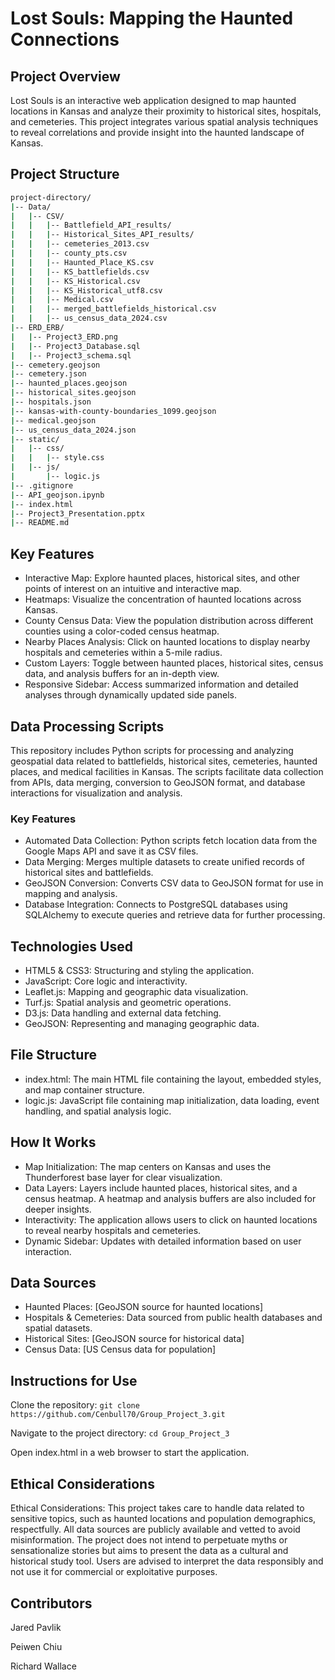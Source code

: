 # Lost Souls: Mapping the Haunted Connections
## Project Overview
Lost Souls is an interactive web application designed to map haunted locations in Kansas and analyze their proximity to historical sites, hospitals, and cemeteries. This project integrates various spatial analysis techniques to reveal correlations and provide insight into the haunted landscape of Kansas.

## Project Structure
```bash
project-directory/
|-- Data/
|   |-- CSV/
|   |   |-- Battlefield_API_results/
|   |   |-- Historical_Sites_API_results/
|   |   |-- cemeteries_2013.csv
|   |   |-- county_pts.csv
|   |   |-- Haunted_Place_KS.csv
|   |   |-- KS_battlefields.csv
|   |   |-- KS_Historical.csv
|   |   |-- KS_Historical_utf8.csv
|   |   |-- Medical.csv
|   |   |-- merged_battlefields_historical.csv
|   |   |-- us_census_data_2024.csv
|-- ERD_ERB/
|   |-- Project3_ERD.png
|   |-- Project3_Database.sql
|   |-- Project3_schema.sql
|-- cemetery.geojson
|-- cemetery.json
|-- haunted_places.geojson
|-- historical_sites.geojson
|-- hospitals.json
|-- kansas-with-county-boundaries_1099.geojson
|-- medical.geojson
|-- us_census_data_2024.json
|-- static/
|   |-- css/
|   |   |-- style.css
|   |-- js/
|       |-- logic.js
|-- .gitignore
|-- API_geojson.ipynb
|-- index.html
|-- Project3_Presentation.pptx
|-- README.md
```


## Key Features
- Interactive Map: Explore haunted places, historical sites, and other points of interest on an intuitive and interactive map.
- Heatmaps: Visualize the concentration of haunted locations across Kansas.
- County Census Data: View the population distribution across different counties using a color-coded census heatmap.
- Nearby Places Analysis: Click on haunted locations to display nearby hospitals and cemeteries within a 5-mile radius.
- Custom Layers: Toggle between haunted places, historical sites, census data, and analysis buffers for an in-depth view.
- Responsive Sidebar: Access summarized information and detailed analyses through dynamically updated side panels.

## Data Processing Scripts
This repository includes Python scripts for processing and analyzing geospatial data related to battlefields, historical sites, cemeteries, haunted places, and medical facilities in Kansas. The scripts facilitate data collection from APIs, data merging, conversion to GeoJSON format, and database interactions for visualization and analysis.

### Key Features
- Automated Data Collection: Python scripts fetch location data from the Google Maps API and save it as CSV files.
- Data Merging: Merges multiple datasets to create unified records of historical sites and battlefields.
- GeoJSON Conversion: Converts CSV data to GeoJSON format for use in mapping and analysis.
- Database Integration: Connects to PostgreSQL databases using SQLAlchemy to execute queries and retrieve data for further processing.


## Technologies Used
- HTML5 & CSS3: Structuring and styling the application.
- JavaScript: Core logic and interactivity.
- Leaflet.js: Mapping and geographic data visualization.
- Turf.js: Spatial analysis and geometric operations.
- D3.js: Data handling and external data fetching.
- GeoJSON: Representing and managing geographic data.

## File Structure
- index.html: The main HTML file containing the layout, embedded styles, and map container structure.
- logic.js: JavaScript file containing map initialization, data loading, event handling, and spatial analysis logic.

## How It Works
- Map Initialization: The map centers on Kansas and uses the Thunderforest base layer for clear visualization.
- Data Layers: Layers include haunted places, historical sites, and a census heatmap. A heatmap and analysis buffers are also included for deeper insights.
- Interactivity: The application allows users to click on haunted locations to reveal nearby hospitals and cemeteries.
- Dynamic Sidebar: Updates with detailed information based on user interaction.

## Data Sources
- Haunted Places: [GeoJSON source for haunted locations]
- Hospitals & Cemeteries: Data sourced from public health databases and spatial datasets.
- Historical Sites: [GeoJSON source for historical data]
- Census Data: [US Census data for population]

## Instructions for Use
Clone the repository:
``git clone https://github.com/Cenbull70/Group_Project_3.git``

Navigate to the project directory:
``cd Group_Project_3``

Open index.html in a web browser to start the application.



## Ethical Considerations
Ethical Considerations: This project takes care to handle data related to sensitive topics, such as haunted locations and population demographics, respectfully. All data sources are publicly available and vetted to avoid misinformation. The project does not intend to perpetuate myths or sensationalize stories but aims to present the data as a cultural and historical study tool. Users are advised to interpret the data responsibly and not use it for commercial or exploitative purposes.

## Contributors
Jared Pavlik

Peiwen Chiu

Richard Wallace
